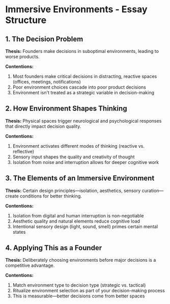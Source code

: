 # Immersive Environments - Essay Structure

## 1. The Decision Problem

**Thesis:** Founders make decisions in suboptimal environments, leading to worse products.

**Contentions:**
1. Most founders make critical decisions in distracting, reactive spaces (offices, meetings, notifications)
2. Poor environment choices cascade into poor product decisions
3. Environment isn't treated as a strategic variable in decision-making

## 2. How Environment Shapes Thinking

**Thesis:** Physical spaces trigger neurological and psychological responses that directly impact decision quality.

**Contentions:**
1. Environment activates different modes of thinking (reactive vs. reflective)
2. Sensory input shapes the quality and creativity of thought
3. Isolation from noise and interruption allows for deeper cognitive work

## 3. The Elements of an Immersive Environment

**Thesis:** Certain design principles—isolation, aesthetics, sensory curation—create conditions for better thinking.

**Contentions:**
1. Isolation from digital and human interruption is non-negotiable
2. Aesthetic quality and natural elements reduce cognitive load
3. Intentional sensory design (light, sound, smell) primes certain mental states

## 4. Applying This as a Founder

**Thesis:** Deliberately choosing environments before major decisions is a competitive advantage.

**Contentions:**
1. Match environment type to decision type (strategic vs. tactical)
2. Ritualize environment selection as part of your decision-making process
3. This is measurable—better decisions come from better spaces

